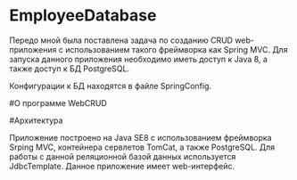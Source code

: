 # EmployeeDatabase
Передо мной была поставлена задача по созданию CRUD web-приложения с использованием такого фреймворка как Spring MVC.  Для запуска данного приложения необходимо иметь доступ к Java 8, а также доступ к БД PostgreSQL.

Конфигурации к БД находятся в файле SpringConfig. 

#О программе WebCRUD

<p>#Архитектура</p> 
Приложение построено на Java SE8 с использованием фреймворка Srping MVC, контейнера сервлетов TomCat, а также PostgreSQL. Для работы с данной реляционной базой данных используется JdbcTemplate. Данное приложение имеет web-интерфейс.
